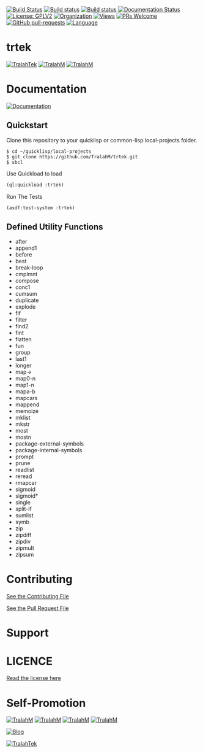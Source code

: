 
[![Build Status](https://travis-ci.com/TralahM/trtek-utils.svg?branch=master)](https://travis-ci.com/TralahM/trtek-utils)
[![Build status](https://ci.appveyor.com/api/projects/status/yvvmq5hyf7hj743a?svg=true)](https://ci.appveyor.com/project/TralahM/trtek-utils)
[![Build status](https://ci.appveyor.com/api/projects/status/yvvmq5hyf7hj743a/branch/master?svg=true)](https://ci.appveyor.com/project/TralahM/trtek-utils/branch/master)
[![Documentation Status](https://readthedocs.org/projects/trtek-utils/badge/?version=latest)](https://trtek-utils.readthedocs.io/en/latest/?badge=latest)
[![License: GPLV2](https://img.shields.io/badge/License-GPLV2-green.svg)](https://opensource.org/licenses/GPLV2)
[![Organization](https://img.shields.io/badge/Org-TralahTek-blue.svg)](https://github.com/TralahTek)
[![Views](http://hits.dwyl.io/TralahM/trtek-utils.svg)](http://dwyl.io/TralahM/trtek-utils)
[![PRs Welcome](https://img.shields.io/badge/PRs-Welcome-brightgreen.svg?style=flat-square)](https://github.com/TralahM/trtek-utils/pull/)
[![GitHub pull-requests](https://img.shields.io/badge/Issues-pr-red.svg?style=flat-square)](https://github.com/TralahM/trtek-utils/pull/)
[![Language](https://img.shields.io/badge/Language-lisp-87AED7.svg)](https://github.com/TralahM)

# trtek


[![TralahTek](https://img.shields.io/badge/Organization-TralahTek-black.svg?style=for-the-badge)](https://github.com/TralahTek)
[![TralahM](https://img.shields.io/badge/Engineer-TralahM-blue.svg?style=for-the-badge)](https://github.com/TralahM)
[![TralahM](https://img.shields.io/badge/Maintainer-TralahM-green.svg?style=for-the-badge)](https://github.com/TralahM)

# Documentation

[![Documentation](https://img.shields.io/badge/Docs-trtek-utils-blue.svg?style=for-the-badge)](https://github.com/TralahM/trtek)

## Quickstart

Clone this repository to your quicklisp or common-lisp local-projects folder.

```console
$ cd ~/quicklisp/local-projects
$ git clone https://github.com/TralahM/trtek.git
$ sbcl
```

Use Quickload to load

```lisp
(ql:quickload :trtek)
```

Run The Tests

```lisp
(asdf:test-system :trtek)
```

## Defined Utility Functions
- after
- append1
- before
- best
- break-loop
- cmplmnt
- compose
- conc1
- cumsum
- duplicate
- explode
- fif
- filter
- find2
- fint
- flatten
- fun
- group
- last1
- longer
- map->
- map0-n
- map1-n
- mapa-b
- mapcars
- mappend
- memoize
- mklist
- mkstr
- most
- mostn
- package-external-symbols
- package-internal-symbols
- prompt
- prune
- readlist
- reread
- rmapcar
- sigmoid
- sigmoid*
- single
- split-if
- sumlist
- symb
- zip
- zipdiff
- zipdiv
- zipmult
- zipsum



# Contributing
[See the Contributing File](CONTRIBUTING.rst)


[See the Pull Request File](PULL_REQUEST_TEMPLATE.md)


# Support

# LICENCE

[Read the license here](LICENSE)


# Self-Promotion

[![TralahM](https://img.shields.io/badge/Twitter-TralahM-blue.svg?style=for-the-badge&icon=twitter)](https://twitter.com/TralahM)
[![TralahM](https://img.shields.io/badge/Github-TralahM-black.svg?style=for-the-badge&icon=github)](https://github.com/TralahM)
[![TralahM](https://img.shields.io/badge/Kaggle-TralahM-purple.svg?style=for-the-badge)](https://kaggle.com/TralahM)
[![TralahM](https://img.shields.io/badge/LinkedIn-TralahM-red.svg?style=for-the-badge&icon=linkedin)](https://linkedin.com/in/TralahM)


[![Blog](https://img.shields.io/badge/Blog-tralahm.tralahtek.com-blue.svg?style=for-the-badge)](https://tralahm.tralahtek.com)

[![TralahTek](https://img.shields.io/badge/Organization-TralahTek-cyan.svg?style=for-the-badge)](https://tralahtek.com)


